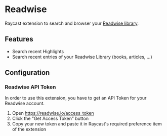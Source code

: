 # Readwise

Raycast extension to search and browser your [Readwise library](https://readwise.io/).

## Features

- Search recent Highlights
- Search recent entries of your Readwise Library (books, articles, ...)

## Configuration

### Readwise API Token

In order to use this extension, you have to get an API Token for your Readwise
account.

1. Open <https://readwise.io/access_token>
2. Click the "Get Access Token" button
3. Copy your new token and paste it in Raycast's required preference item of the extension
